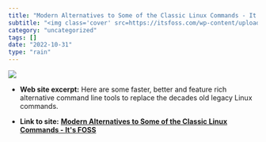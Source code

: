 ```yaml
---
title: "Modern Alternatives to Some of the Classic Linux Commands - It's FOSS"
subtitle: "<img class='cover' src=https://itsfoss.com/wp-content/uploads/2022/01/penguins.png>"
category: "uncategorized"
tags: []
date: "2022-10-31"
type: "rain"
---
```

<img class="cover" src=https://itsfoss.com/wp-content/uploads/2022/01/penguins.png>



* **Web site excerpt:** Here are some faster, better and feature rich alternative command line tools to replace the decades old legacy Linux commands.

* **Link to site:** **[Modern Alternatives to Some of the Classic Linux Commands - It's FOSS](https://itsfoss.com/legacy-linux-commands-alternatives/)**